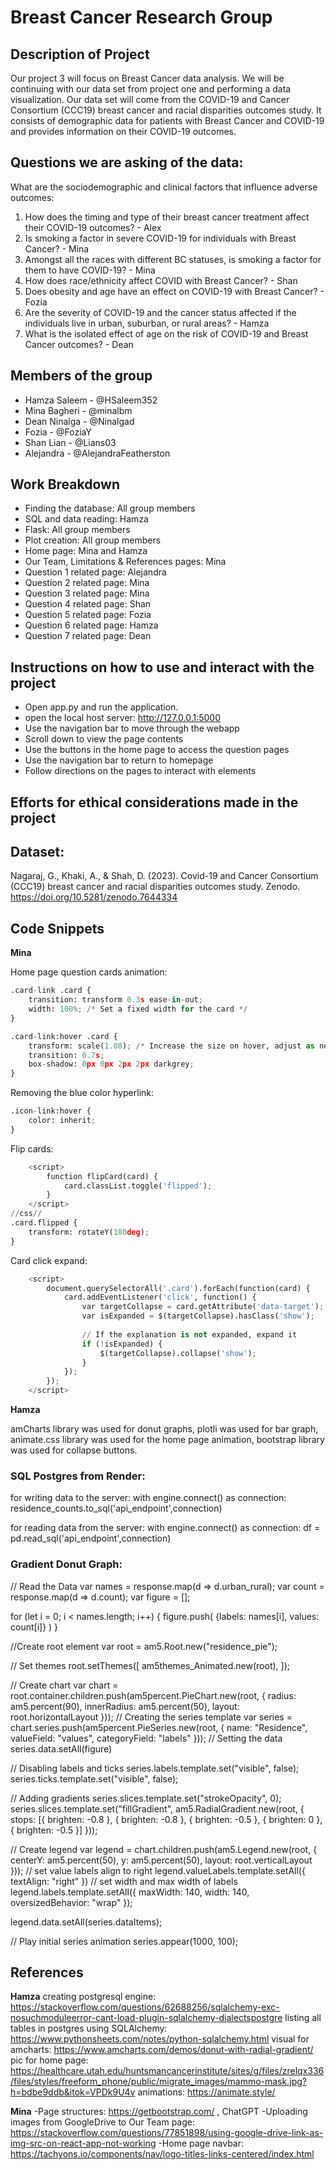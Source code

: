 # Breast Cancer Research Group

## Description of Project
Our project 3 will focus on Breast Cancer data analysis. We will be continuing with our data set from project one and performing a data visualization. Our data set will come from the COVID-19 and Cancer Consortium (CCC19) breast cancer and racial disparities outcomes study. It consists of demographic data for patients with Breast Cancer and COVID-19 and provides information on their COVID-19 outcomes.

## Questions we are asking of the data:

What are the sociodemographic and clinical factors that influence adverse outcomes: 
1. How does the timing and type of their breast cancer treatment affect their COVID-19 outcomes? - Alex
2. Is smoking a factor in severe COVID-19 for individuals with Breast Cancer? - Mina
3. Amongst all the races with different BC statuses, is smoking a factor for them to have COVID-19? - Mina
4. How does race/ethnicity affect COVID with Breast Cancer? - Shan
5. Does obesity and age have an effect on COVID-19 with Breast Cancer? - Fozia
6. Are the severity of COVID-19 and the cancer status affected if the individuals live in urban, suburban, or rural areas? - Hamza
7. What is the isolated effect of age on the risk of COVID-19 and Breast Cancer outcomes? - Dean

## Members of the group
- Hamza Saleem - @HSaleem352
- Mina Bagheri - @minalbm
- Dean Ninalga - @Ninalgad 
- Fozia - @FoziaY
- Shan Lian - @Lians03
- Alejandra - @AlejandraFeatherston

## Work Breakdown
- Finding the database: All group members
- SQL and data reading: Hamza
- Flask: All group members
- Plot creation: All group members
- Home page: Mina and Hamza
- Our Team, Limitations & References pages: Mina
- Question 1 related page: Alejandra
- Question 2 related page: Mina
- Question 3 related page: Mina
- Question 4 related page: Shan
- Question 5 related page: Fozia
- Question 6 related page: Hamza
- Question 7 related page: Dean

## Instructions on how to use and interact with the project
- Open app.py and run the application.
- open the local host server: http://127.0.0.1:5000
- Use the navigation bar to move through the webapp
- Scroll down to view the page contents
- Use the buttons in the home page to access the question pages
- Use the navigation bar to return to homepage
- Follow directions on the pages to interact with elements

## Efforts for ethical considerations made in the project

## Dataset:
Nagaraj, G., Khaki, A., & Shah, D. (2023). Covid-19 and Cancer Consortium (CCC19) breast cancer and racial disparities outcomes study. Zenodo. https://doi.org/10.5281/zenodo.7644334

## Code Snippets
**Mina**

Home page question cards animation:
```python
.card-link .card {
    transition: transform 0.3s ease-in-out;
    width: 100%; /* Set a fixed width for the card */
}

.card-link:hover .card {
    transform: scale(1.08); /* Increase the size on hover, adjust as needed */
    transition: 0.7s;
    box-shadow: 0px 0px 2px 2px darkgrey;     
}
```
Removing the blue color hyperlink:
```python
.icon-link:hover {
    color: inherit;
}
```
Flip cards:
```python
    <script>
        function flipCard(card) {
            card.classList.toggle('flipped');
        }
    </script>
//css//
.card.flipped {
    transform: rotateY(180deg);
}
```
Card click expand:
```python
    <script>
        document.querySelectorAll('.card').forEach(function(card) {
            card.addEventListener('click', function() {
                var targetCollapse = card.getAttribute('data-target');
                var isExpanded = $(targetCollapse).hasClass('show');
    
                // If the explanation is not expanded, expand it
                if (!isExpanded) {
                    $(targetCollapse).collapse('show');
                }
            });
        });
    </script>
```

**Hamza**

amCharts library was used for donut graphs,
plotli was used for bar graph,
animate.css library was used for the home page animation,
bootstrap library was used for collapse buttons.


### SQL Postgres from Render:

for writing data to the server:
with engine.connect() as connection:
    residence_counts.to_sql('api_endpoint',connection)

for reading data from the server:
with engine.connect() as connection:
        df = pd.read_sql('api_endpoint',connection)


### Gradient Donut Graph:
// Read the Data
  var names = response.map(d => d.urban_rural);
  var count = response.map(d => d.count);
  var figure = [];

  for (let i = 0; i < names.length; i++) {
    figure.push(
    {labels: names[i], values: count[i]}
    )
  }

  //Create root element
  var root = am5.Root.new("residence_pie");

  // Set themes
  root.setThemes([
    am5themes_Animated.new(root),
  ]);

  // Create chart
  var chart = root.container.children.push(am5percent.PieChart.new(root, {
    radius: am5.percent(90),
    innerRadius: am5.percent(50),
    layout: root.horizontalLayout
  }));
  // Creating the series template
  var series = chart.series.push(am5percent.PieSeries.new(root, {
    name: "Residence",
    valueField: "values",
    categoryField: "labels"
  }));
  // Setting the data
  series.data.setAll(figure)

  // Disabling labels and ticks
  series.labels.template.set("visible", false);
  series.ticks.template.set("visible", false);

  // Adding gradients
  series.slices.template.set("strokeOpacity", 0);
  series.slices.template.set("fillGradient", am5.RadialGradient.new(root, {
    stops: [{
      brighten: -0.8
    }, {
      brighten: -0.8
    }, {
      brighten: -0.5
    }, {
      brighten: 0
    }, {
      brighten: -0.5
    }]
  }));

  // Create legend
  var legend = chart.children.push(am5.Legend.new(root, {
    centerY: am5.percent(50),
    y: am5.percent(50),
    layout: root.verticalLayout
  }));
  // set value labels align to right
  legend.valueLabels.template.setAll({ textAlign: "right" })
  // set width and max width of labels
  legend.labels.template.setAll({ 
    maxWidth: 140,
    width: 140,
    oversizedBehavior: "wrap"
  });

  legend.data.setAll(series.dataItems);


  // Play initial series animation
  series.appear(1000, 100);



## References
**Hamza**
creating postgresql engine: https://stackoverflow.com/questions/62688256/sqlalchemy-exc-nosuchmoduleerror-cant-load-plugin-sqlalchemy-dialectspostgre
listing all tables in postgres using SQLAlchemy: https://www.pythonsheets.com/notes/python-sqlalchemy.html
visual for amcharts: https://www.amcharts.com/demos/donut-with-radial-gradient/
pic for home page: https://healthcare.utah.edu/huntsmancancerinstitute/sites/g/files/zrelqx336/files/styles/freeform_phone/public/migrate_images/mammo-mask.jpg?h=bdbe9ddb&itok=VPDk9U4v
animations: https://animate.style/


**Mina**
-Page structures: https://getbootstrap.com/ , ChatGPT
-Uploading images from GoogleDrive to Our Team page: https://stackoverflow.com/questions/77851898/using-google-drive-link-as-img-src-on-react-app-not-working
-Home page navbar: https://tachyons.io/components/nav/logo-titles-links-centered/index.html











